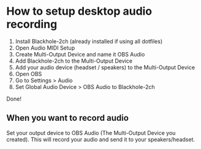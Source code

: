 # How to setup desktop audio recording

1. Install Blackhole-2ch (already installed if using all dotfiles)
2. Open Audio MIDI Setup
3. Create Multi-Output Device and name it OBS Audio
4. Add Blackhole-2ch to the Multi-Output Device
5. Add your audio device (headset / speakers) to the Multi-Output Device
6. Open OBS
7. Go to Settings > Audio
8. Set Global Audio Device > OBS Audio to Blackhole-2ch

Done!

## When you want to record audio

Set your output device to OBS Audio (The Multi-Output Device you created). This will record your audio and send it to your speakers/headset.
